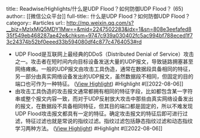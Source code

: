 title:: Readwise/Highlights/什么是UDP Flood？如何防御UDP Flood？ (65)
author:: [[微信公众平台]]
full-title:: 什么是UDP Flood？如何防御UDP Flood？
category:: #articles
url:: http://mp.weixin.qq.com/s?__biz=MzIxMjQ5MDY1Mw==&mid=2247502283&idx=1&sn=808e3eefafed835f549eb468287ae42e&chksm=9747c939a030402fc5ac994bf788eced1f73c24374b52bf0eeed33b594080df4c877c4764053#rd

- UDP Flood是互联网上最经典的DDoS（Distributed Denial of Service）攻击之一。攻击者在短时间内向目标设备发送大量的UDP报文，导致链路拥塞甚至网络瘫痪。一般的UDP报文由攻击工具伪造，通常在数据段具备相同的特征，另一部分由真实网络设备发出的UDP报文，虽然数据段不相同，但固定的目的端口也可作为一种特征。 ([View Highlight](https://read.readwise.io/read/01g9rqenyccbpyvmzejra5gxyg)) #Highlight #[[2022-08-06]]
- 由攻击工具伪造的攻击报文通常都拥有相同的特征字段，比如都包含某一字符串或整个报文内容一致，而对于UDP反射放大攻击中那些由真实网络设备发出的报文，在数据段不具备相同特征，但其目的端口都是固定的，所以不难发现UDP Flood攻击报文都具有一定的特征。确定攻击报文的特征后即可进行过滤，特征过滤也就是常说的指纹过滤。指纹过滤包括静态指纹过滤和动态指纹学习两种方法。 ([View Highlight](https://read.readwise.io/read/01g9rqhj0yfmb16447bhsfc1f6)) #Highlight #[[2022-08-06]]
